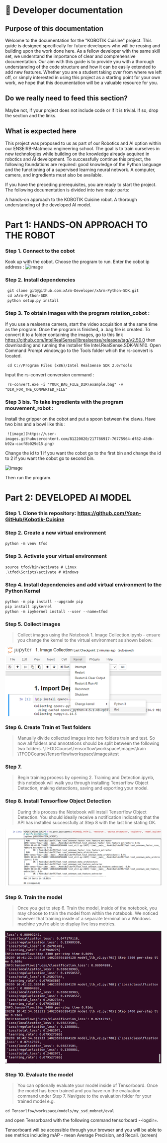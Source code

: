# 📖 Developer documentation

## Purpose of this documentation

Welcome to the documentation for the "KOBOTIK Cuisine" project. This guide is designed specifically for future developers who will be reusing and building upon the work done here. As a fellow developer with the same skill set, we understand the importance of clear and comprehensive documentation. Our aim with this guide is to provide you with a thorough understanding of the code structure and how it can be easily extended to add new features. Whether you are a student taking over from where we left off, or simply interested in using this project as a starting point for your own work, we hope that this documentation will be a valuable resource for you.

## Do we really need to feed this section? 

Maybe not, if your project does not include code or if it is trivial. If so, drop the section and the links.


## What is expected here

This project was proposed to us as part of our Robotics and AI option within our ENSEIRB-Matmeca engineering school. The goal is to train ourselves in new technologies while building on the knowledge already acquired in robotics and AI development. To successfully continue this project, the following foundations are required: good knowledge of the Python language and the functioning of a supervised learning neural network. A computer, camera, and ingredients must also be available.


If you have the preceding prerequisites, you are ready to start the project. The following documentation is divided into two major parts:

A hands-on approach to the KOBOTIK Cuisine robot.
A thorough understanding of the developed AI model.

# Part 1:  HANDS-ON APPROACH TO THE ROBOT 

### Step 1.  Connect to the cobot  

Kook up with the cobot. Choose the program to run. Enter the cobot ip address : <img width="306" alt="image" src="https://user-images.githubusercontent.com/81220020/217781328-fddea825-b347-4ced-8362-eaa83f347ab0.png">

### Step 2. Install dependencies  

     git clone git@github.com:xArm-Developer/xArm-Python-SDK.git
     cd xArm-Python-SDK
     python setup.py install

### Step 3. To obtain images with the program rotation_cobot :

If you use a realsense camera, start the video acquisition at the same time as the program. Once the program is finished, a .bag file is created. To convert it to a folder containing the images, go to this link https://github.com/IntelRealSense/librealsense/releases/tag/v2.50.0 then downloading and running the installer file Intel.RealSense.SDK-WIN10. Open Command Prompt window,go to the Tools folder which the rs-convert is located.

     cd C://Program Files (x86)/Intel RealSense SDK 2.0/Tools

Input the rs-convert conversion command : 

     rs-convert.exe -i "YOUR_BAG_FILE_DIR\example.bag" -v "DIR_FOR_THE_CONVERTED_FILE"

### Step 3 bis. To take ingredients with the program mouvement_robot :

Install the gripper on the cobot and put a spoon between the claws. Have two bins and a bowl like this : 

     ![image](https://user-images.githubusercontent.com/81220020/217786917-76775964-df82-48db-b92a-cacf8b029d15.png)

Change the id to 1 if you want the cobot go to the first bin and change the id to 2 if you want the cobot go to second bin.

<img width="242" alt="image" src="https://user-images.githubusercontent.com/81220020/217786192-951a1f76-8512-49db-9cbc-fb468ee4fcdd.png">

Then run the program.

###

# Part 2: DEVELOPED AI MODEL

### Step 1. Clone this repository: https://github.com/Yoan-GitHub/Kobotik-Cuisine

### Step 2.  Create a new virtual environment 

    python -m venv tfod

### Step 3. Activate your virtual environment 

    source tfod/bin/activate # Linux
    .\tfod\Scripts\activate # Windows 


 ### Step 4. Install dependencies and add virtual environment to the Python Kernel 
 
    python -m pip install --upgrade pip
    pip install ipykernel
    python -m ipykernel install --user --name=tfod

### Step 5. Collect images 
> Collect images using the Notebook 1. Image Collection.ipynb - ensure you change the kernel to the virtual environment as shown below:
<img src = "https://github.com/Yoan-GitHub/Kobotik-Cuisine/blob/398cc644f5f4b9daebb2405e452fd8b1e6eba7b8/assets/img/step5.png">


### Step 6.  Create Train et Test folders
> Manually divide collected images into two folders train and test. So now all folders and annotations should be split between the following two folders.
    \TFODCourse\Tensorflow\workspace\images\train
    \TFODCourse\Tensorflow\workspace\images\test 


### Step 7. 
> Begin training process by opening 2. Training and Detection.ipynb, this notebook will walk you through installing Tensorflow Object Detection, making detections, saving and exporting your model. 


### Step 8. Install Tensorflow Object Detection
> During this process the Notebook will install Tensorflow Object Detection. You should ideally receive a notification indicating that the API has installed successfully at Step 8 with the last line stating OK.
<img src = "https://github.com/Yoan-GitHub/Kobotik-Cuisine/blob/cd755a6e66f666d9b8f008723c51ab7df681ec70/assets/img/step8.png">


### Step 9. Train the model
> Once you get to step 6. Train the model, inside of the notebook, you may choose to train the model from within the notebook. We noticed however that training inside of a separate terminal on a Windows machine you're able to display live loss metrics. 
<img src = "https://github.com/Yoan-GitHub/Kobotik-Cuisine/blob/cd755a6e66f666d9b8f008723c51ab7df681ec70/assets/img/step9.png">


### Step 10. Evaluate the model
> You can optionally evaluate your model inside of Tensorboard. Once the model has been trained and you have run the evaluation command under Step 7. Navigate to the evaluation folder for your trained model e.g. 

    cd Tensorlfow/workspace/models/my_ssd_mobnet/eval
 
and open Tensorboard with the following command 
    tensorboard --logdir=. 
 
Tensorboard will be accessible through your browser and you will be able to see metrics including mAP - mean Average Precision, and Recall. (screen)







